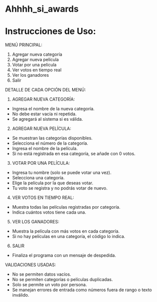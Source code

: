 ﻿# Ahhhh_si_awards
 
# Instrucciones de Uso: 
MENÚ PRINCIPAL:
1. Agregar nueva categoría
2. Agregar nueva película
3. Votar por una película
4. Ver votos en tiempo real
5. Ver los ganadores
6. Salir

DETALLE DE CADA OPCIÓN DEL MENÚ:

1. AGREGAR NUEVA CATEGORÍA:
- Ingresa el nombre de la nueva categoría.
- No debe estar vacía ni repetida.
- Se agregará al sistema si es válida.

2. AGREGAR NUEVA PELÍCULA:
- Se muestran las categorías disponibles.
- Selecciona el número de la categoría.
- Ingresa el nombre de la película.
- Si no está registrada en esa categoría, se añade con 0 votos.

3. VOTAR POR UNA PELÍCULA:
- Ingresa tu nombre (solo se puede votar una vez).
- Selecciona una categoría.
- Elige la película por la que deseas votar.
- Tu voto se registra y no podrás votar de nuevo.

4. VER VOTOS EN TIEMPO REAL:
- Muestra todas las películas registradas por categoría.
- Indica cuántos votos tiene cada una.

5. VER LOS GANADORES:
- Muestra la película con más votos en cada categoría.
- Si no hay películas en una categoría, el código lo indica.

6. SALIR
- Finaliza el programa con un mensaje de despedida.

VALIDACIONES USADAS:
- No se permiten datos vacíos.
- No se permiten categorías o películas duplicadas.
- Solo se permite un voto por persona.
- Se manejan errores de entrada como números fuera de rango o texto inválido.
